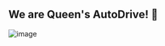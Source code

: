 <div>
  <h2>We are Queen's AutoDrive! 🚗 </h2>
<!--   <img width="50px" style="padding-bottom: 0" src="https://user-images.githubusercontent.com/33911300/167741399-80aa1348-2645-4a19-8fb4-2890ec77cdc2.png"/></h2> -->
</div>


![image](https://user-images.githubusercontent.com/33911300/167741337-65773289-12e6-429b-97cf-c5f99efc770f.png)
